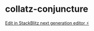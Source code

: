# collatz-conjuncture

[Edit in StackBlitz next generation editor ⚡️](https://stackblitz.com/~/github.com/MissKluck/collatz-conjuncture)